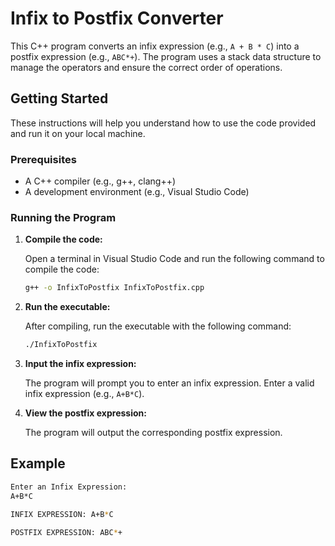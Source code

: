 # Infix to Postfix Converter

This C++ program converts an infix expression (e.g., `A + B * C`) into a postfix expression (e.g., `ABC*+`). The program uses a stack data structure to manage the operators and ensure the correct order of operations.

## Getting Started

These instructions will help you understand how to use the code provided and run it on your local machine.

### Prerequisites

- A C++ compiler (e.g., g++, clang++)
- A development environment (e.g., Visual Studio Code)


### Running the Program

1. **Compile the code:**

    Open a terminal in Visual Studio Code and run the following command to compile the code:

    ```sh
    g++ -o InfixToPostfix InfixToPostfix.cpp
    ```

2. **Run the executable:**

    After compiling, run the executable with the following command:

    ```sh
    ./InfixToPostfix
    ```

3. **Input the infix expression:**

    The program will prompt you to enter an infix expression. Enter a valid infix expression (e.g., `A+B*C`).

4. **View the postfix expression:**

    The program will output the corresponding postfix expression.

## Example

```sh
Enter an Infix Expression:
A+B*C

INFIX EXPRESSION: A+B*C

POSTFIX EXPRESSION: ABC*+
